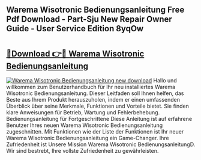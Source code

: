 ## Warema Wisotronic Bedienungsanleitung Free Pdf Download - Part-Sju New Repair Owner Guide - User Service Edition 8yqOw

# <h2><a href="http://df4b2c8.blite.top/?on=Warema+Wisotronic+Bedienungsanleitung">🔗Download 👉🔴 Warema Wisotronic Bedienungsanleitung</a></h2>

[![Warema Wisotronic Bedienungsanleitung new download](https://i.imgur.com/lujVjoI.png)](http://df4b2c8.blite.top/?on=Warema+Wisotronic+Bedienungsanleitung)
Hallo und willkommen zum Benutzerhandbuch für Ihr neu installiertes Warema Wisotronic Bedienungsanleitung. Dieser Leitfaden soll Ihnen helfen, das Beste aus Ihrem Produkt herauszuholen, indem er einen umfassenden Überblick über seine Merkmale, Funktionen und Vorteile bietet. Sie finden klare Anweisungen für Betrieb, Wartung und Fehlerbehebung. Bedienungsanleitung für Fortgeschrittene Diese Anleitung ist auf erfahrene Benutzer Ihres neuen Warema Wisotronic Bedienungsanleitung zugeschnitten. Mit Funktionen wie der Liste der Funktionen ist Ihr neuer Warema Wisotronic Bedienungsanleitung ein Game-Changer. Ihre Zufriedenheit ist Unsere Mission Warema Wisotronic BedienungsanleitungD. Wir sind bestrebt, Ihre vollste Zufriedenheit zu gewährleisten.
